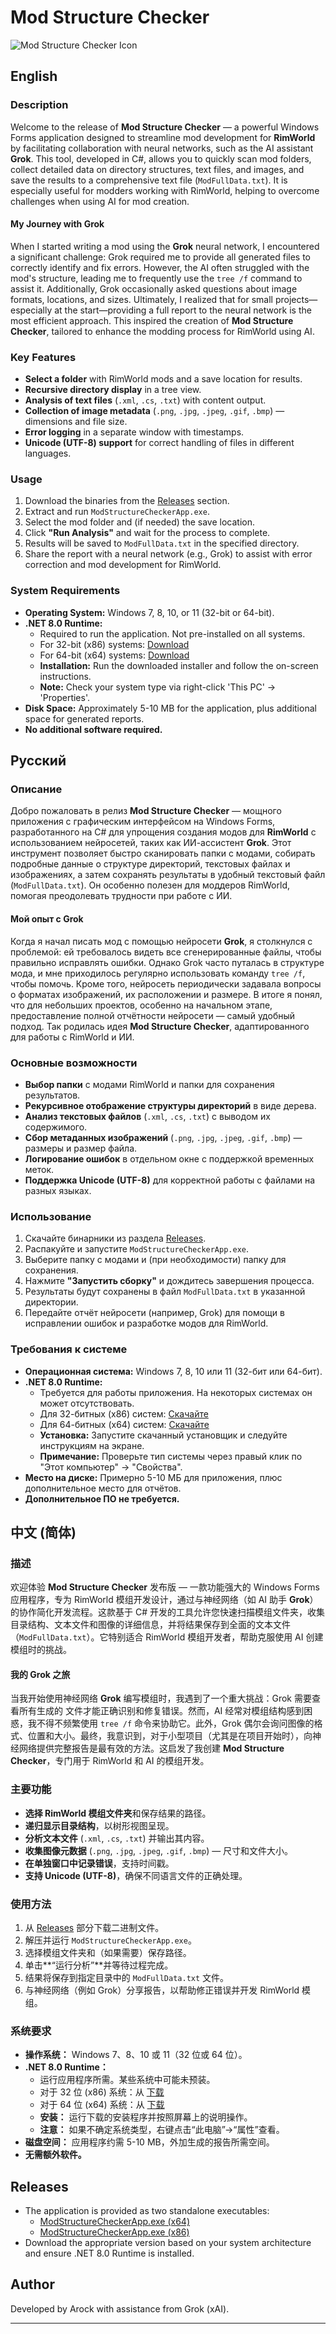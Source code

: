 # Mod Structure Checker

![Mod Structure Checker Icon](https://github.com/ArockMSK/ModStructureCheckerApp/blob/main/ModStructureCheckerApp.ico?raw=true)

## English
### Description
Welcome to the release of **Mod Structure Checker** — a powerful Windows Forms application designed to streamline mod development for **RimWorld** by facilitating collaboration with neural networks, such as the AI assistant **Grok**. This tool, developed in C#, allows you to quickly scan mod folders, collect detailed data on directory structures, text files, and images, and save the results to a comprehensive text file (`ModFullData.txt`). It is especially useful for modders working with RimWorld, helping to overcome challenges when using AI for mod creation.

#### My Journey with Grok
When I started writing a mod using the **Grok** neural network, I encountered a significant challenge: Grok required me to provide all generated files to correctly identify and fix errors. However, the AI often struggled with the mod's structure, leading me to frequently use the `tree /f` command to assist it. Additionally, Grok occasionally asked questions about image formats, locations, and sizes. Ultimately, I realized that for small projects—especially at the start—providing a full report to the neural network is the most efficient approach. This inspired the creation of **Mod Structure Checker**, tailored to enhance the modding process for RimWorld using AI.

### Key Features
- **Select a folder** with RimWorld mods and a save location for results.
- **Recursive directory display** in a tree view.
- **Analysis of text files** (`.xml`, `.cs`, `.txt`) with content output.
- **Collection of image metadata** (`.png`, `.jpg`, `.jpeg`, `.gif`, `.bmp`) — dimensions and file size.
- **Error logging** in a separate window with timestamps.
- **Unicode (UTF-8) support** for correct handling of files in different languages.

### Usage
1. Download the binaries from the [Releases](#releases) section.
2. Extract and run `ModStructureCheckerApp.exe`.
3. Select the mod folder and (if needed) the save location.
4. Click **"Run Analysis"** and wait for the process to complete.
5. Results will be saved to `ModFullData.txt` in the specified directory.
6. Share the report with a neural network (e.g., Grok) to assist with error correction and mod development for RimWorld.

### System Requirements
- **Operating System:** Windows 7, 8, 10, or 11 (32-bit or 64-bit).
- **.NET 8.0 Runtime:**
  - Required to run the application. Not pre-installed on all systems.
  - For 32-bit (x86) systems: [Download](https://dotnet.microsoft.com/en-us/download/dotnet/8.0/runtime-8.0.0-win-x86)
  - For 64-bit (x64) systems: [Download](https://dotnet.microsoft.com/en-us/download/dotnet/8.0/runtime-8.0.0-win-x64)
  - **Installation:** Run the downloaded installer and follow the on-screen instructions.
  - **Note:** Check your system type via right-click 'This PC' → 'Properties'.
- **Disk Space:** Approximately 5-10 MB for the application, plus additional space for generated reports.
- **No additional software required.**

## Русский
### Описание
Добро пожаловать в релиз **Mod Structure Checker** — мощного приложения с графическим интерфейсом на Windows Forms, разработанного на C# для упрощения создания модов для **RimWorld** с использованием нейросетей, таких как ИИ-ассистент **Grok**. Этот инструмент позволяет быстро сканировать папки с модами, собирать подробные данные о структуре директорий, текстовых файлах и изображениях, а затем сохранять результаты в удобный текстовый файл (`ModFullData.txt`). Он особенно полезен для моддеров RimWorld, помогая преодолевать трудности при работе с ИИ.

#### Мой опыт с Grok
Когда я начал писать мод с помощью нейросети **Grok**, я столкнулся с проблемой: ей требовалось видеть все сгенерированные файлы, чтобы правильно исправлять ошибки. Однако Grok часто путалась в структуре мода, и мне приходилось регулярно использовать команду `tree /f`, чтобы помочь. Кроме того, нейросеть периодически задавала вопросы о форматах изображений, их расположении и размере. В итоге я понял, что для небольших проектов, особенно на начальном этапе, предоставление полной отчётности нейросети — самый удобный подход. Так родилась идея **Mod Structure Checker**, адаптированного для работы с RimWorld и ИИ.

### Основные возможности
- **Выбор папки** с модами RimWorld и папки для сохранения результатов.
- **Рекурсивное отображение структуры директорий** в виде дерева.
- **Анализ текстовых файлов** (`.xml`, `.cs`, `.txt`) с выводом их содержимого.
- **Сбор метаданных изображений** (`.png`, `.jpg`, `.jpeg`, `.gif`, `.bmp`) — размеры и размер файла.
- **Логирование ошибок** в отдельном окне с поддержкой временных меток.
- **Поддержка Unicode (UTF-8)** для корректной работы с файлами на разных языках.

### Использование
1. Скачайте бинарники из раздела [Releases](#releases).
2. Распакуйте и запустите `ModStructureCheckerApp.exe`.
3. Выберите папку с модами и (при необходимости) папку для сохранения.
4. Нажмите **"Запустить сборку"** и дождитесь завершения процесса.
5. Результаты будут сохранены в файл `ModFullData.txt` в указанной директории.
6. Передайте отчёт нейросети (например, Grok) для помощи в исправлении ошибок и разработке модов для RimWorld.

### Требования к системе
- **Операционная система:** Windows 7, 8, 10 или 11 (32-бит или 64-бит).
- **.NET 8.0 Runtime:**
  - Требуется для работы приложения. На некоторых системах он может отсутствовать.
  - Для 32-битных (x86) систем: [Скачайте](https://dotnet.microsoft.com/en-us/download/dotnet/8.0/runtime-8.0.0-win-x86)
  - Для 64-битных (x64) систем: [Скачайте](https://dotnet.microsoft.com/en-us/download/dotnet/8.0/runtime-8.0.0-win-x64)
  - **Установка:** Запустите скачанный установщик и следуйте инструкциям на экране.
  - **Примечание:** Проверьте тип системы через правый клик по "Этот компьютер" → "Свойства".
- **Место на диске:** Примерно 5-10 МБ для приложения, плюс дополнительное место для отчётов.
- **Дополнительное ПО не требуется.**

## 中文 (简体)
### 描述
欢迎体验 **Mod Structure Checker** 发布版 — 一款功能强大的 Windows Forms 应用程序，专为 RimWorld 模组开发设计，通过与神经网络（如 AI 助手 **Grok**）的协作简化开发流程。这款基于 C# 开发的工具允许您快速扫描模组文件夹，收集目录结构、文本文件和图像的详细信息，并将结果保存到全面的文本文件（`ModFullData.txt`）。它特别适合 RimWorld 模组开发者，帮助克服使用 AI 创建模组时的挑战。

#### 我的 Grok 之旅
当我开始使用神经网络 **Grok** 编写模组时，我遇到了一个重大挑战：Grok 需要查看所有生成的 文件才能正确识别和修复错误。然而，AI 经常对模组结构感到困惑，我不得不频繁使用 `tree /f` 命令来协助它。此外，Grok 偶尔会询问图像的格式、位置和大小。最终，我意识到，对于小型项目（尤其是在项目开始时），向神经网络提供完整报告是最有效的方法。这启发了我创建 **Mod Structure Checker**，专门用于 RimWorld 和 AI 的模组开发。

### 主要功能
- **选择 RimWorld 模组文件夹**和保存结果的路径。
- **递归显示目录结构**，以树形视图呈现。
- **分析文本文件** (`.xml`, `.cs`, `.txt`) 并输出其内容。
- **收集图像元数据** (`.png`, `.jpg`, `.jpeg`, `.gif`, `.bmp`) — 尺寸和文件大小。
- **在单独窗口中记录错误**，支持时间戳。
- **支持 Unicode (UTF-8)**，确保不同语言文件的正确处理。

### 使用方法
1. 从 [Releases](#releases) 部分下载二进制文件。
2. 解压并运行 `ModStructureCheckerApp.exe`。
3. 选择模组文件夹和（如果需要）保存路径。
4. 单击**“运行分析”**并等待过程完成。
5. 结果将保存到指定目录中的 `ModFullData.txt` 文件。
6. 与神经网络（例如 Grok）分享报告，以帮助修正错误并开发 RimWorld 模组。

### 系统要求
- **操作系统：** Windows 7、8、10 或 11（32 位或 64 位）。
- **.NET 8.0 Runtime：**
  - 运行应用程序所需。某些系统中可能未预装。
  - 对于 32 位 (x86) 系统：从 [下载](https://dotnet.microsoft.com/en-us/download/dotnet/8.0/runtime-8.0.0-win-x86)
  - 对于 64 位 (x64) 系统：从 [下载](https://dotnet.microsoft.com/en-us/download/dotnet/8.0/runtime-8.0.0-win-x64)
  - **安装：** 运行下载的安装程序并按照屏幕上的说明操作。
  - **注意：** 如果不确定系统类型，右键点击“此电脑”→“属性”查看。
- **磁盘空间：** 应用程序约需 5-10 MB，外加生成的报告所需空间。
- **无需额外软件。**

## Releases
- The application is provided as two standalone executables:
  - [ModStructureCheckerApp.exe (x64)](https://github.com/ArockMSK/ModStructureCheckerApp/releases/download/v1.0.0/ModStructureCheckerApp_x64.exe)
  - [ModStructureCheckerApp.exe (x86)](https://github.com/ArockMSK/ModStructureCheckerApp/releases/download/v1.0.0/ModStructureCheckerApp_x86.exe)
- Download the appropriate version based on your system architecture and ensure .NET 8.0 Runtime is installed.

## Author
Developed by Arock with assistance from Grok (xAI).

---
